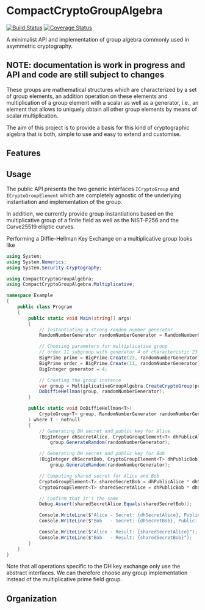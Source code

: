 # CompactCryptoGroupAlgebra

[![Build Status](https://travis-ci.com/lumip/CompactCryptoGroupAlgebra.svg?branch=master)](https://travis-ci.com/lumip/CompactCryptoGroupAlgebra) [![Coverage Status](https://coveralls.io/repos/github/lumip/CompactCryptoGroupAlgebra/badge.svg?branch=master)](https://coveralls.io/github/lumip/CompactCryptoGroupAlgebra?branch=master)

A minimalist API and implementation of group algebra commonly used in asymmetric cryptography.

## NOTE: documentation is work in progress and API and code are still subject to changes

These groups are mathematical structures which are characterized by a set of group elements, an addition operation on these elements and multiplication of a group element with a scalar as well as a generator, i.e., an element that allows to uniquely obtain all other group elements by means of scalar multiplication.

The aim of this project is to provide a basis for this kind of cryptographic algebra that is both, simple to use and easy to extend and customise.

## Features



## Usage

The public API presents the two generic interfaces `ICryptoGroup` and `ICryptoGroupElement` which are completely agnostic of the underlying instantiation and implementation of the group. 

In addition, we currently provide group instantiations based on the multiplicative group of a finite field as well as the NIST-P256 and the Curve25519 elliptic curves.

Performing a Diffie-Hellman Key Exchange on a multiplicative group looks like

```c#
using System;
using System.Numerics;
using System.Security.Cryptography;

using CompactCryptoGroupAlgebra;
using CompactCryptoGroupAlgebra.Multiplicative;

namespace Example
{
    public class Program
    {
        public static void Main(string[] args)
        {
            // Instantiating a strong random number generator
            RandomNumberGenerator randomNumberGenerator = RandomNumberGenerator.Create();

            // Choosing parameters for multiplicative group
            // order 11 subgroup with generator 4 of characteristic 23 multiplicative group 
            BigPrime prime = BigPrime.Create(23, randomNumberGenerator);
            BigPrime order = BigPrime.Create(11, randomNumberGenerator);
            BigInteger generator = 4;

            // Creating the group instance
            var group = MultiplicativeGroupAlgebra.CreateCryptoGroup(prime, order, generator);
            DoDiffieHellman(group, randomNumberGenerator);
        }

        public static void DoDiffieHellman<T>(
            CryptoGroup<T> group, RandomNumberGenerator randomNumberGenerator
        ) where T : notnull
        {
            // Generating DH secret and public key for Alice
            (BigInteger dhSecretAlice, CryptoGroupElement<T> dhPublicAlice) = 
                group.GenerateRandom(randomNumberGenerator);

            // Generating DH secret and public key for Bob
            (BigInteger dhSecretBob, CryptoGroupElement<T> dhPublicBob) =
                group.GenerateRandom(randomNumberGenerator);

            // Computing shared secret for Alice and Bob
            CryptoGroupElement<T> sharedSecretBob = dhPublicAlice * dhSecretBob;
            CryptoGroupElement<T> sharedSecretAlice = dhPublicBob * dhSecretAlice;

            // Confirm that it's the same
            Debug.Assert(sharedSecretAlice.Equals(sharedSecretBob));

            Console.WriteLine($"Alice - Secret: {dhSecretAlice}, Public: {dhPublicAlice}");
            Console.WriteLine($"Bob   - Secret: {dhSecretBob}, Public: {dhPublicBob}");

            Console.WriteLine($"Alice - Result: {sharedSecretAlice}");
            Console.WriteLine($"Bob   - Result: {sharedSecretBob}");
        }
    }
}

```

Note that all operations specific to the DH key exchange only use the abstract interfaces. We can therefore choose any group implementation instead
of the multiplicative prime field group.

## Organization





